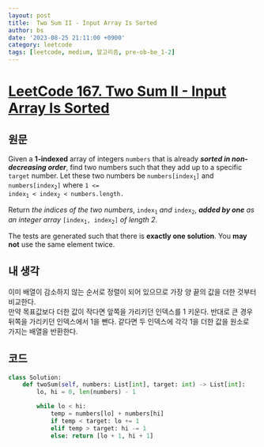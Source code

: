 ```yaml
---
layout: post
title:  Two Sum II - Input Array Is Sorted
author: bs
date: '2023-08-25 21:11:00 +0900'
category: leetcode
tags: [leetcode, medium, 알고리즘, pre-ob-be_1-2]
---
```


# [LeetCode 167. Two Sum II - Input Array Is Sorted](https://leetcode.com/problems/two-sum-ii-input-array-is-sorted)

## 원문
Given a **1-indexed** array of integers `numbers` that is already ***sorted in non-decreasing order***, find two numbers such that they add up to a specific `target` number. Let these two numbers be <code>numbers[index<sub>1</sub>]</code> and <code>numbers[index<sub>2</sub>]</code> where <code>1 <= index<sub>1</sub> < index<sub>2</sub> < numbers.length.</code>

Return *the indices of the two numbers*, <code>index<sub>1</sub></code> *and* <code>index<sub>2</sub></code>, ***added by one** as an integer array* <code>[index<sub>1</sub>, index<sub>2</sub>]</code> *of length 2*.

The tests are generated such that there is **exactly one solution**. You **may not** use the same element twice.


## 내 생각
이미 배열이 감소하지 않는 순서로 정렬이 되어 있으므로 가장 양 끝의 값을 더한 것부터 비교한다.<br>
만약 목표값보다 더한 값이 작다면 앞쪽을 가리키던 인덱스를 1 키운다. 반대로 큰 경우 뒤쪽을 가리키던 인덱스에서 1을 뺀다. 같다면 두 인덱스에 각각 1을 더한 값을 원소로 가지는 배열을 반환한다.

## 코드
```python
class Solution:
    def twoSum(self, numbers: List[int], target: int) -> List[int]:
        lo, hi = 0, len(numbers) - 1

        while lo < hi:
            temp = numbers[lo] + numbers[hi]
            if temp < target: lo += 1
            elif temp > target: hi -= 1
            else: return [lo + 1, hi + 1]
```